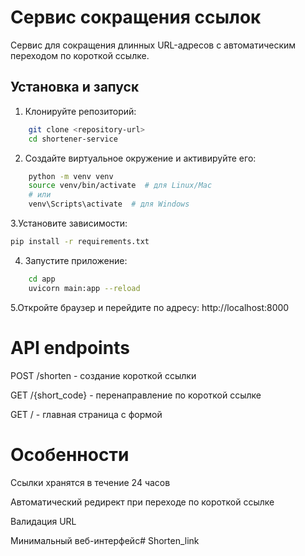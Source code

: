# Сервис сокращения ссылок

Сервис для сокращения длинных URL-адресов с автоматическим переходом по короткой ссылке.

## Установка и запуск

1. Клонируйте репозиторий:
```bash
    git clone <repository-url>
    cd shortener-service
```
2. Создайте виртуальное окружение и активируйте его:
```bash
    python -m venv venv
    source venv/bin/activate  # для Linux/Mac
    # или
    venv\Scripts\activate  # для Windows
```    
3.Установите зависимости:
```bash
pip install -r requirements.txt
```
4. Запустите приложение:
```bash
    cd app
    uvicorn main:app --reload
```
5.Откройте браузер и перейдите по адресу: http://localhost:8000

# API endpoints

POST /shorten - создание короткой ссылки

GET /{short_code} - перенаправление по короткой ссылке

GET / - главная страница с формой

# Особенности

Ссылки хранятся в течение 24 часов

Автоматический редирект при переходе по короткой ссылке

Валидация URL

Минимальный веб-интерфейс#   S h o r t e n _ l i n k  
 